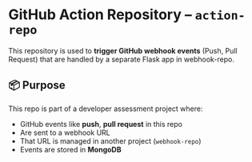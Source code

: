 # GitHub Action Repository – `action-repo`

This repository is used to **trigger GitHub webhook events** (Push, Pull Request) that are handled by a separate Flask app in webhook-repo.

## 📦 Purpose

This repo is part of a developer assessment project where:

- GitHub events like **push**, **pull request** in this repo
- Are sent to a webhook URL
- That URL is managed in another project (`webhook-repo`)
- Events are stored in **MongoDB** 
